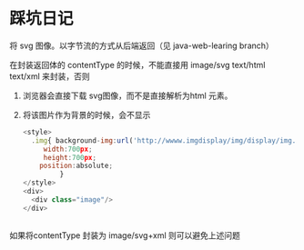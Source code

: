 # 踩坑日记

将 svg 图像。以字节流的方式从后端返回（见 java-web-learing branch）

在封装返回体的 contentType 的时候，不能直接用 image/svg  text/html text/xml 来封装，否则

1. 浏览器会直接下载 svg图像，而不是直接解析为html 元素。

2. 将该图片作为背景的时候，会不显示

   ```js
   <style>
     .img{ background-img:url('http://wwww.imgdisplay/img/display/img.svg');
     	width:700px;
     	height:700px;
       position:absolute;
    		}
   </style>
   <div>
     <div class="image"/>
   </div>
   	
   ```



如果将contentType 封装为 image/svg+xml 则可以避免上述问题